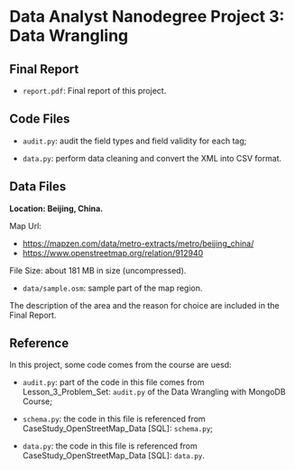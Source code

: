 # Data Analyst Nanodegree Project 3: Data Wrangling

## Final Report

- `report.pdf`: Final report of this project.


## Code Files

- `audit.py`: audit the field types and field validity for each tag;

- `data.py`: perform data cleaning and convert the XML into CSV format.


## Data Files

**Location: Beijing, China.**

Map Url:

- https://mapzen.com/data/metro-extracts/metro/beijing_china/
- https://www.openstreetmap.org/relation/912940

File Size: about 181 MB in size (uncompressed).

- `data/sample.osm`: sample part of the map region.

The description of the area and the reason for choice are included in the Final Report.


## Reference

In this project, some code comes from the course are uesd:

- `audit.py`: part of the code in this file comes from Lesson_3_Problem_Set: `audit.py` of the Data Wrangling with MongoDB Course;

- `schema.py`: the code in this file is referenced from CaseStudy_OpenStreetMap_Data [SQL]: `schema.py`;

- `data.py`: the code in this file is referenced from CaseStudy_OpenStreetMap_Data [SQL]: `data.py`.

